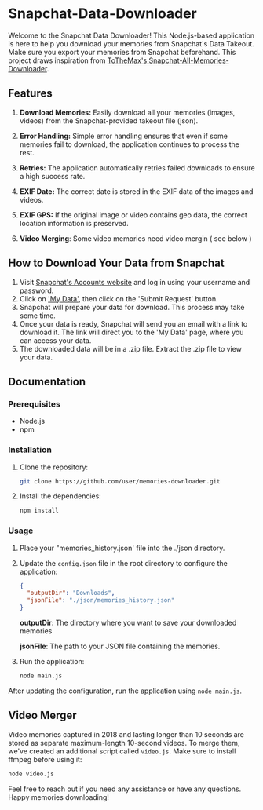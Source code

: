 # Snapchat-Data-Downloader

Welcome to the Snapchat Data Downloader! This Node.js-based application is here to help you download your memories from Snapchat's Data Takeout. Make sure you export your memories from Snapchat beforehand. This project draws inspiration from [ToTheMax's Snapchat-All-Memories-Downloader](https://github.com/ToTheMax/Snapchat-All-Memories-Downloader).

## Features

1. **Download Memories:** Easily download all your memories (images, videos) from the Snapchat-provided takeout file (json).

2. **Error Handling:** Simple error handling ensures that even if some memories fail to download, the application continues to process the rest.

3. **Retries:** The application automatically retries failed downloads to ensure a high success rate.

4. **EXIF Date:** The correct date is stored in the EXIF data of the images and videos.

5. **EXIF GPS:** If the original image or video contains geo data, the correct location information is preserved.

6. **Video Merging**: Some video memories need video mergin ( see below )

## How to Download Your Data from Snapchat

1. Visit [Snapchat's Accounts website](https://accounts.snapchat.com) and log in using your username and password.
2. Click on ['My Data'](https://accounts.snapchat.com/accounts/downloadmydata), then click on the 'Submit Request' button.
3. Snapchat will prepare your data for download. This process may take some time.
4. Once your data is ready, Snapchat will send you an email with a link to download it. The link will direct you to the 'My Data' page, where you can access your data.
5. The downloaded data will be in a .zip file. Extract the .zip file to view your data.

## Documentation

### Prerequisites

- Node.js
- npm

### Installation

1. Clone the repository:

   ```bash
   git clone https://github.com/user/memories-downloader.git
   ```

2. Install the dependencies:

   ```bash
   npm install
   ```

### Usage

1. Place your "memories_history.json' file into the ./json directory.
1. Update the `config.json` file in the root directory to configure the application:

   ```json
   {
     "outputDir": "Downloads",
     "jsonFile": "./json/memories_history.json"
   }
   ```
   **outputDir**: The directory where you want to save your downloaded memories
   
   **jsonFile**: The path to your JSON file containing the memories.
1. Run the application:

   ```bash
   node main.js
   ```

After updating the configuration, run the application using `node main.js`.

## Video Merger

Video memories captured in 2018 and lasting longer than 10 seconds are stored as separate maximum-length 10-second videos. To merge them, we've created an additional script called `video.js`. Make sure to install ffmpeg before using it:

```bash
node video.js
```

Feel free to reach out if you need any assistance or have any questions. Happy memories downloading!
